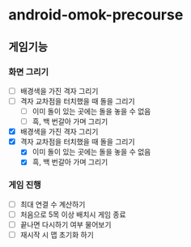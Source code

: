 # android-omok-precourse
## 게임기능
### 화면 그리기
- [ ] 배경색을 가진 격자 그리기
- [ ] 격자 교차점을 터치했을 때 돌을 그리기
  - [ ] 이미 돌이 있는 곳에는 돌을 놓을 수 없음
  - [ ] 흑, 백 번갈아 가며 그리기
- [x] 배경색을 가진 격자 그리기
- [x] 격자 교차점을 터치했을 때 돌을 그리기
  - [x] 이미 돌이 있는 곳에는 돌을 놓을 수 없음
  - [x] 흑, 백 번갈아 가며 그리기
### 게임 진행
- [ ] 최대 연결 수 계산하기
- [ ] 처음으로 5목 이상 배치시 게임 종료
- [ ] 끝나면 다시하기 여부 물어보기
- [ ] 재시작 시 맵 초기화 하기